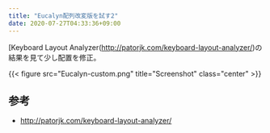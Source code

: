 ```yaml
---
title: "Eucalyn配列改変版を試す2"
date: 2020-07-27T04:33:36+09:00
---
```



[Keyboard Layout Analyzer(http://patorjk.com/keyboard-layout-analyzer/)の結果を見て少し配置を修正。

{{< figure src="Eucalyn-custom.png" title="Screenshot" class="center" >}}

## 参考

- http://patorjk.com/keyboard-layout-analyzer/
